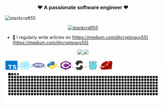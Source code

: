 <h3 align="center">❤️ A passionate software engineer ❤️ </h3> 

<p align="left"> <img src="https://komarev.com/ghpvc/?username=stackcraft55&label=Profile%20views&color=0e75b6&style=flat&" alt="stackcraft55" /> </p>

<p align="center"> <a href="https://github.com/ryo-ma/github-profile-trophy"><img src="https://github-profile-trophy.vercel.app/?username=stackcraft55&theme=radical&hide_border=true&row=1" alt="stackcraft55" /></a> </p>

- 📝 I regularly write articles on [https://medium.com/@cryptoguy55](https://medium.com/@cryptoguy55)

<div align="center">
  <a href="https://github.com/stackcraft55">
  <img height="180em" src="https://github-readme-stats.vercel.app/api?username=stackcraft55&show_icons=true&theme=dracula&include_all_commits=true&count_private=true"/>
  <img height="180em" src="https://github-readme-stats.vercel.app/api/top-langs/?username=stackcraft55&layout=compact&langs_count=7&theme=dracula"/>
</div>
<div style="display: inline_block"><br>
  <img align="center" alt="Rafa-Ts" height="30" width="40" src="https://raw.githubusercontent.com/devicons/devicon/master/icons/typescript/typescript-plain.svg">
  <img align="center" alt="Rafa-React" height="30" width="40" src="https://raw.githubusercontent.com/devicons/devicon/master/icons/react/react-original.svg">
  <img align="center" alt="Rafa-React" height="30" width="40" src="https://raw.githubusercontent.com/devicons/devicon/master/icons/php/php-plain.svg">
  <img align="center" alt="Rafa-Php" height="30" width="40" src="https://raw.githubusercontent.com/devicons/devicon/master/icons/python/python-original.svg">
  <img align="center" alt="Rafa-Csharp" height="30" width="40" src="https://raw.githubusercontent.com/devicons/devicon/master/icons/csharp/csharp-original.svg">
   <img align="center" alt="Rafa-Js" height="30" width="40" src="https://raw.githubusercontent.com/devicons/devicon/master/icons/solidity/solidity-plain.svg">
  <img align="center" alt="Rafa-CSS" height="30" width="40" src="https://raw.githubusercontent.com/devicons/devicon/master/icons/go/go-original.svg">
  <img align="center" alt="Rafa-CSS" height="30" width="40" src="https://raw.githubusercontent.com/devicons/devicon/master/icons/ruby/ruby-original.svg">
</div>
<div align="center">
    <picture>
      <source media="(prefers-color-scheme: dark)" srcset="https://raw.githubusercontent.com/stackcraft55/stackcraft55/output/github-contribution-grid-snake-dark.svg">
      <source media="(prefers-color-scheme: light)" srcset="https://raw.githubusercontent.com/stackcraft55/stackcraft55/output/github-contribution-grid-snake.svg">
      <img alt="github contribution grid snake animation" src="https://raw.githubusercontent.com/stackcraft55/stackcraft55/output/github-contribution-grid-snake.svg">
    </picture>
</div>


